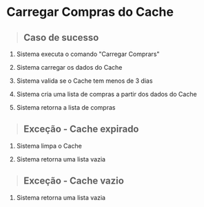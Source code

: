 # Carregar Compras do Cache

> ## Caso de sucesso

1.  Sistema executa o comando "Carregar Comprars"

2.  Sistema carregar os dados do Cache

3.  Sistema valida se o Cache tem menos de 3 dias

4.  Sistema cria uma lista de compras a partir dos dados do Cache

5.  Sistema retorna a lista de compras

> ## Exceção - Cache expirado

1. Sistema limpa o Cache

2. Sistema retorna uma lista vazia

> ## Exceção - Cache vazio

1.  Sistema retorna uma lista vazia

